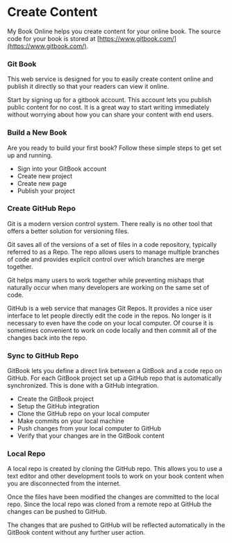 # Create Content

My Book Online helps you create content for your online book. The source code for your book is stored at [https://www.gitbook.com/](https://www.gitbook.com/).

### Git Book

This web service is designed for you to easily create content online and publish it directly so that your readers can view it online.

Start by signing up for a gitbook account. This account lets you publish public content for no cost. It is a great way to start writing immediately without worrying about how you can share your content with end users.

### Build a New Book

Are you ready to build your first book? Follow these simple steps to get set up and running.

* Sign into your GitBook account
* Create new project
* Create new page
* Publish your project

### Create GitHub Repo

Git is a modern version control system. There really is no other tool that offers a better solution for versioning files.

Git saves all of the versions of a set of files in a code repository, typically referred to as a Repo. The repo allows users to manage multiple branches of code and provides explicit control over which branches are merge together.

Git helps many users to work together while preventing mishaps that naturally occur when many developers are working on the same set of code.

GitHub is a web service that manages Git Repos. It provides a nice user interface to let people directly edit the code in the repos. No longer is it necessary to even have the code on your local computer. Of course it is sometimes convenient to work on code locally and then commit all of the changes back into the repo.

### Sync to GitHub Repo

GitBook lets you define a direct link between a GitBook and a code repo on GitHub. For each GitBook project set up a GitHub repo that is automatically synchronized. This is done with a GitHub integration.

* Create the GitBook project
* Setup the GitHub integration
* Clone the GitHub repo on your local computer
* Make commits on your local machine
* Push changes from your local computer to GitHub
* Verify that your changes are in the GitBook content

### Local Repo

A local repo is created by cloning the GitHub repo.  This allows you to use a text editor and other development tools to work on your book content when you are disconnected from the internet.

Once the files have been modified the changes are committed to the local repo.  Since the local repo was cloned from a remote repo at GitHub the changes can be pushed to GitHub.

The changes that are pushed to GitHub will be reflected automatically in the GitBook content without any further user action.





